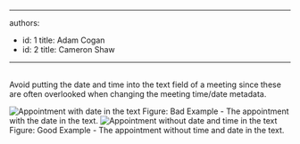 

---
authors:
  - id: 1
    title: Adam Cogan
  - id: 2
    title: Cameron Shaw
---




<span class='intro'> 
  <br>
Avoid putting the date and time into the text field of a meeting since these are often overlooked when changing the meeting time/date metadata.
 </span>


  <img class="ms-rteCustom-ImageArea" alt="Appointment with date in the text" src="/Standards/Communication/RulesToBetterEmail/PublishingImages/MeetingAppointmentWithDateAndTime_Bad.jpg" /> <span class="ms-rteCustom-FigureBad">Figure&#58; Bad Example - The appointment with the date in the text. </span><img class="ms-rteCustom-ImageArea" alt="Appointment without date and time in the text" src="/Standards/Communication/RulesToBetterEmail/PublishingImages/AppintmentWithoutTimeDateInContent_Good.jpg" /> <span class="ms-rteCustom-FigureGood">Figure&#58; Good Example - The appointment without time and date in the text.</span>



